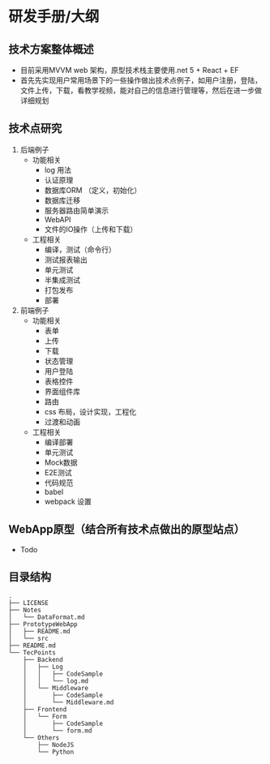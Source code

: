 # 研发手册/大纲

## 技术方案整体概述 
- 目前采用MVVM web 架构，原型技术栈主要使用.net 5 + React + EF 
- 首先先实现用户常用场景下的一些操作做出技术点例子，如用户注册，登陆，文件上传，下载，看教学视频，能对自己的信息进行管理等，然后在进一步做详细规划

## 技术点研究
1. 后端例子
    - 功能相关
        - log 用法
        - 认证原理
        - 数据库ORM （定义，初始化）
        - 数据库迁移
        - 服务器路由简单演示
        - WebAPI
        - 文件的IO操作（上传和下载）
    - 工程相关
        - 编译，测试（命令行）
        - 测试报表输出
        - 单元测试
        - 半集成测试
        - 打包发布
        - 部署
2. 前端例子
    - 功能相关
        - 表单
	    - 上传
	    - 下载
        - 状态管理
		- 用户登陆
		- 表格控件
		- 界面组件库
		- 路由
		- css 布局，设计实现，工程化
		- 过渡和动画
    - 工程相关
        - 编译部署
        - 单元测试
        - Mock数据
        - E2E测试
        - 代码规范
        - babel 
        - webpack 设置

## WebApp原型（结合所有技术点做出的原型站点）
- Todo 

## 目录结构
```
.
├── LICENSE
├── Notes
│   └── DataFormat.md
├── PrototypeWebApp
│   ├── README.md
│   └── src
├── README.md
└── TecPoints
    ├── Backend
    │   ├── Log
    │   │   ├── CodeSample
    │   │   └── log.md
    │   └── Middleware
    │       ├── CodeSample
    │       └── Middleware.md
    ├── Frontend
    │   └── Form
    │       ├── CodeSample
    │       └── form.md
    └── Others
        ├── NodeJS
        └── Python
```

